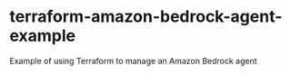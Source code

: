 # terraform-amazon-bedrock-agent-example
Example of using Terraform to manage an Amazon Bedrock agent
